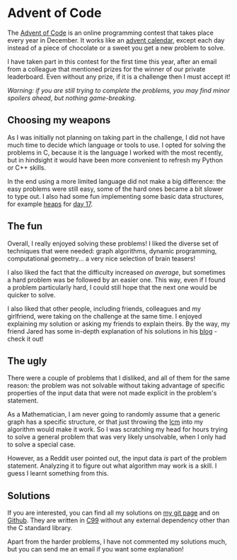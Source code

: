 # Advent of Code

The [Advent of Code](https://adventofcode.com) is an online programming
contest that takes place every year in December. It works like an
[advent calendar](https://en.wikipedia.org/wiki/Advent_calendar), except
each day instead of a piece of chocolate or a sweet you get a new problem
to solve.

I have taken part in this contest for the first time this year, after
an email from a colleague that mentioned prizes for the winner of our
private leaderboard. Even without any prize, if it is a challenge
then I must accept it!

*Warning: if you are still trying to complete the problems, you may find
minor spoilers ahead, but nothing game-breaking.*

## Choosing my weapons

As I was initially not planning on taking part in the challenge, I did
not have much time to decide which language or tools to use. I opted for
solving the problems in C, because it is the language I worked with the
most recently, but in hindsight it would have been more convenient to
refresh my Python or C++ skills.

In the end using a more limited language did not make a big difference: the
easy problems were still easy, some of the hard ones became a bit slower
to type out. I also had some fun implementing some basic data structures,
for example [heaps](https://en.wikipedia.org/wiki/Heap_(data_structure))
for [day 17](https://adventofcode.com/2023/day/17).

## The fun

Overall, I really enjoyed solving these problems! I liked the diverse
set of techniques that were needed: graph algorithms, dynamic programming,
computational geometry... a very nice selection of brain teasers!

I also liked the fact that the difficulty increased *on average*, but
sometimes a hard problem was be followed by an easier one. This way,
even if I found a problem particularly hard, I could still hope that
the next one would be quicker to solve.

I also liked that other people, including friends, colleagues and my
girlfriend, were taking on the challenge at the same time. I enjoyed
explaining my solution or asking my friends to explain theirs. By the
way, my friend Jared has some in-depth explanation of his solutions
in his [blog](https://guissmo.com/blog/) - check it out!

## The ugly

There were a couple of problems that I disliked, and all of them for
the same reason: the problem was not solvable without taking advantage
of specific properties of the input data that were not made explicit in
the problem's statement.

As a Mathematician, I am never going to randomly assume that a generic
graph has a specific structure, or that just throwing the
[lcm](https://en.wikipedia.org/wiki/Least_common_multiple) into my
algorithm would make it work. So I was scratching my head for hours trying
to solve a general problem that was very likely unsolvable, when I only
had to solve a special case.

However, as a Reddit user pointed out, the input data *is* part of the
problem statement. Analyzing it to figure out what algorithm may work
is a skill. I guess I learnt something from this.

## Solutions

If you are interested, you can find all my solutions on
[my git page](https://git.tronto.net/aoc/) and on
[Github](https://github.com/sebastianotronto/aoc). They are written in
[C99](https://en.wikipedia.org/wiki/C99) without any external dependency
other than the C standard library.

Apart from the harder problems, I have not commented my solutions much,
but you can send me an email if you want some explanation!
